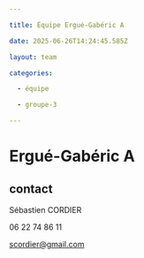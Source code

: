 ```yaml
---

title: Équipe Ergué-Gabéric A

date: 2025-06-26T14:24:45.585Z

layout: team

categories:

  - équipe

  - groupe-3

---
```


# Ergué-Gabéric A



## contact 

Sébastien CORDIER

06 22 74 86 11

scordier@gmail.com

